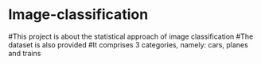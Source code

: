 # Image-classification
#This project is about the statistical approach of image classification 
#The dataset is also provided
#It comprises 3 categories, namely: cars, planes and trains

